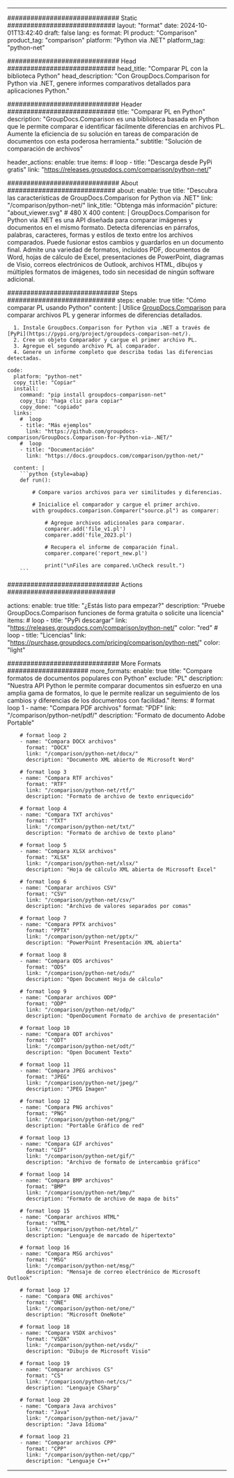 
---
############################# Static ############################
layout: "format"
date:  2024-10-01T13:42:40
draft: false
lang: es
format: Pl
product: "Comparison"
product_tag: "comparison"
platform: "Python via .NET"
platform_tag: "python-net"

############################# Head ############################
head_title: "Comparar PL con la biblioteca Python"
head_description: "Con GroupDocs.Comparison for Python via .NET, genere informes comparativos detallados para aplicaciones Python."

############################# Header ############################
title: "Comparar PL en Python" 
description: "GroupDocs.Comparison es una biblioteca basada en Python que le permite comparar e identificar fácilmente diferencias en archivos PL. Aumente la eficiencia de su solución en tareas de comparación de documentos con esta poderosa herramienta."
subtitle: "Solución de comparación de archivos" 

header_actions:
  enable: true
  items:
    #  loop
    - title: "Descarga desde PyPi gratis"
      link: "https://releases.groupdocs.com/comparison/python-net/"
      
############################# About ############################
about:
    enable: true
    title: "Descubra las características de GroupDocs.Comparison for Python via .NET"
    link: "/comparison/python-net/"
    link_title: "Obtenga más información"
    picture: "about_viewer.svg" # 480 X 400
    content: |
       GroupDocs.Comparison for Python via .NET es una API diseñada para comparar imágenes y documentos en el mismo formato. Detecta diferencias en párrafos, palabras, caracteres, formas y estilos de texto entre los archivos comparados. Puede fusionar estos cambios y guardarlos en un documento final. Admite una variedad de formatos, incluidos PDF, documentos de Word, hojas de cálculo de Excel, presentaciones de PowerPoint, diagramas de Visio, correos electrónicos de Outlook, archivos HTML, dibujos y múltiples formatos de imágenes, todo sin necesidad de ningún software adicional.

############################# Steps ############################
steps:
    enable: true
    title: "Cómo comparar PL usando Python"
    content: |
      Utilice [GroupDocs.Comparison](https://products.groupdocs.com/comparison/python-net/) para comparar archivos PL y generar informes de diferencias detallados.
      
      1. Instale GroupDocs.Comparison for Python via .NET a través de [PyPi](https://pypi.org/project/groupdocs-comparison-net/).
      2. Cree un objeto Comparador y cargue el primer archivo PL.
      3. Agregue el segundo archivo PL al comparador.
      4. Genere un informe completo que describa todas las diferencias detectadas.
   
    code:
      platform: "python-net"
      copy_title: "Copiar"
      install:
        command: "pip install groupdocs-comparison-net"
        copy_tip: "haga clic para copiar"
        copy_done: "copiado"
      links:
        #  loop
        - title: "Más ejemplos"
          link: "https://github.com/groupdocs-comparison/GroupDocs.Comparison-for-Python-via-.NET/"
        #  loop
        - title: "Documentación"
          link: "https://docs.groupdocs.com/comparison/python-net/"
          
      content: |
        ```python {style=abap}
        def run():

            # Compare varios archivos para ver similitudes y diferencias.

            # Inicialice el comparador y cargue el primer archivo.
            with groupdocs.comparison.Comparer("source.pl") as comparer:

                # Agregue archivos adicionales para comparar.
                comparer.add('file_v1.pl')
                comparer.add('file_2023.pl')

                # Recupera el informe de comparación final.
                comparer.compare('report_new.pl')

                print("\nFiles are compared.\nCheck result.")
        ```            

############################# Actions ############################

actions:
  enable: true
  title: "¿Estás listo para empezar?"
  description: "Pruebe GroupDocs.Comparison funciones de forma gratuita o solicite una licencia"
  items:
    #  loop
    - title: "PyPi descargar"
      link: "https://releases.groupdocs.com/comparison/python-net/"
      color: "red"
        #  loop
    - title: "Licencias"
      link: "https://purchase.groupdocs.com/pricing/comparison/python-net/"
      color: "light"


############################# More Formats #####################
more_formats:
    enable: true
    title: "Compare formatos de documentos populares con Python"
    exclude: "PL"
    description: "Nuestra API Python le permite comparar documentos sin esfuerzo en una amplia gama de formatos, lo que le permite realizar un seguimiento de los cambios y diferencias de los documentos con facilidad."
    items: 
        # format loop 1
        - name: "Compara PDF archivos"
          format: "PDF"
          link: "/comparison/python-net/pdf/"
          description: "Formato de documento Adobe Portable"

        # format loop 2
        - name: "Compara DOCX archivos"
          format: "DOCX"
          link: "/comparison/python-net/docx/"
          description: "Documento XML abierto de Microsoft Word"

        # format loop 3
        - name: "Compara RTF archivos"
          format: "RTF"
          link: "/comparison/python-net/rtf/"
          description: "Formato de archivo de texto enriquecido"

        # format loop 4
        - name: "Compara TXT archivos"
          format: "TXT"
          link: "/comparison/python-net/txt/"
          description: "Formato de archivo de texto plano"

        # format loop 5
        - name: "Compara XLSX archivos"
          format: "XLSX"
          link: "/comparison/python-net/xlsx/"
          description: "Hoja de cálculo XML abierta de Microsoft Excel"

        # format loop 6
        - name: "Comparar archivos CSV"
          format: "CSV"
          link: "/comparison/python-net/csv/"
          description: "Archivo de valores separados por comas"

        # format loop 7
        - name: "Compara PPTX archivos"
          format: "PPTX"
          link: "/comparison/python-net/pptx/"
          description: "PowerPoint Presentación XML abierta"

        # format loop 8
        - name: "Compara ODS archivos"
          format: "ODS"
          link: "/comparison/python-net/ods/"
          description: "Open Document Hoja de cálculo"

        # format loop 9
        - name: "Comparar archivos ODP"
          format: "ODP"
          link: "/comparison/python-net/odp/"
          description: "OpenDocument Formato de archivo de presentación"

        # format loop 10
        - name: "Compara ODT archivos"
          format: "ODT"
          link: "/comparison/python-net/odt/"
          description: "Open Document Texto"

        # format loop 11
        - name: "Compara JPEG archivos"
          format: "JPEG"
          link: "/comparison/python-net/jpeg/"
          description: "JPEG Imagen"

        # format loop 12
        - name: "Compara PNG archivos"
          format: "PNG"
          link: "/comparison/python-net/png/"
          description: "Portable Gráfico de red"

        # format loop 13
        - name: "Compara GIF archivos"
          format: "GIF"
          link: "/comparison/python-net/gif/"
          description: "Archivo de formato de intercambio gráfico"

        # format loop 14
        - name: "Compara BMP archivos"
          format: "BMP"
          link: "/comparison/python-net/bmp/"
          description: "Formato de archivo de mapa de bits"

        # format loop 15
        - name: "Comparar archivos HTML"
          format: "HTML"
          link: "/comparison/python-net/html/"
          description: "Lenguaje de marcado de hipertexto"

        # format loop 16
        - name: "Compara MSG archivos"
          format: "MSG"
          link: "/comparison/python-net/msg/"
          description: "Mensaje de correo electrónico de Microsoft Outlook"

        # format loop 17
        - name: "Compara ONE archivos"
          format: "ONE"
          link: "/comparison/python-net/one/"
          description: "Microsoft OneNote"

        # format loop 18
        - name: "Compara VSDX archivos"
          format: "VSDX"
          link: "/comparison/python-net/vsdx/"
          description: "Dibujo de Microsoft Visio"

        # format loop 19
        - name: "Comparar archivos CS"
          format: "CS"
          link: "/comparison/python-net/cs/"
          description: "Lenguaje CSharp"

        # format loop 20
        - name: "Compara Java archivos"
          format: "Java"
          link: "/comparison/python-net/java/"
          description: "Java Idioma"
          
        # format loop 21
        - name: "Comparar archivos CPP"
          format: "CPP"
          link: "/comparison/python-net/cpp/"
          description: "Lenguaje C++"
---